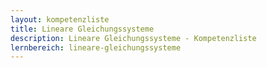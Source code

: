 ```yaml
---
layout: kompetenzliste
title: Lineare Gleichungssysteme
description: Lineare Gleichungssysteme - Kompetenzliste
lernbereich: lineare-gleichungssysteme
---
```

